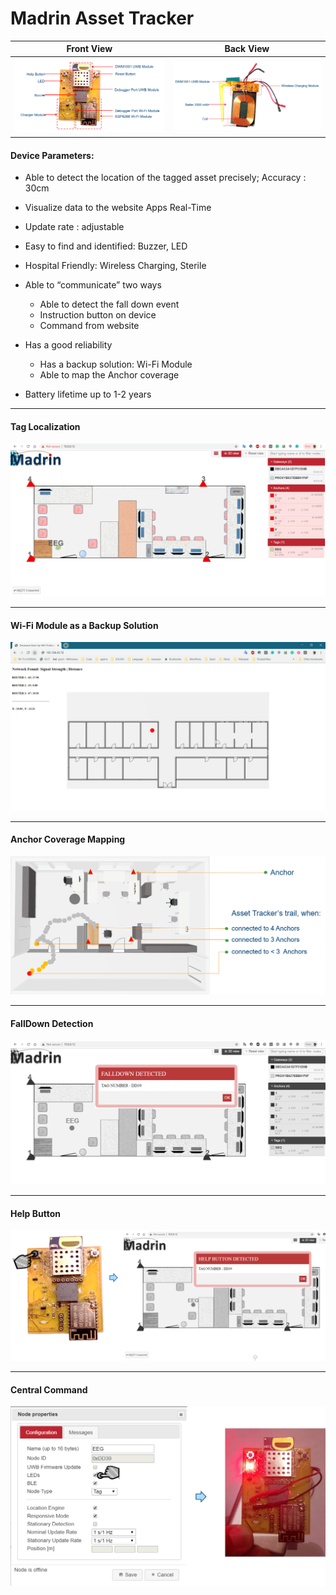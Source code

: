 # Madrin Asset Tracker

| Front View                                                   | Back View                                                    |
| ------------------------------------------------------------ | ------------------------------------------------------------ |
| ![](https://github.com/FebbyMadrin/madrinAssetTracker/blob/master/img/readme/topview%20tracker.PNG) | ![](https://github.com/FebbyMadrin/madrinAssetTracker/blob/master/img/readme/backview%20tracker.PNG) |



#### Device Parameters:

- Able to detect the location of the tagged asset precisely; Accuracy  : 30cm
- Visualize data to the website Apps Real-Time
- Update rate : adjustable
- Easy to find and identified: Buzzer, LED
- Hospital Friendly: Wireless Charging, Sterile

- Able to “communicate” two ways
  - Able to detect the fall down event
  - Instruction button on device
  - Command from website   

- Has a good reliability
  - Has a backup solution: Wi-Fi Module
  - Able to map the Anchor coverage
- Battery lifetime up to 1-2 years

------

#### Tag Localization

![](https://github.com/FebbyMadrin/madrinAssetTracker/blob/master/img/readme/TagLocalitzation.png)

------

#### Wi-Fi Module as a Backup Solution

![](https://github.com/FebbyMadrin/madrinAssetTracker/blob/master/img/readme/Wi-Fi%20Module.png)

------

#### Anchor Coverage Mapping

![](https://github.com/FebbyMadrin/madrinAssetTracker/blob/master/img/readme/Anchor%20Coverage%20Mapping.png)

------

#### FallDown Detection

![](https://github.com/FebbyMadrin/madrinAssetTracker/blob/master/img/readme/FallDown%20Detection.png)

------

#### Help Button

![](https://github.com/FebbyMadrin/madrinAssetTracker/blob/master/img/readme/Help%20Button.png)

------

#### Central Command

![](https://github.com/FebbyMadrin/madrinAssetTracker/blob/master/img/readme/Central%20Command.png)